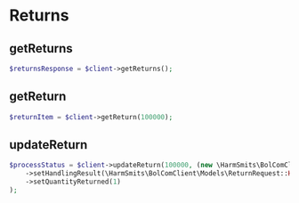 # Returns

## getReturns

```php
$returnsResponse = $client->getReturns();
```

## getReturn

```php
$returnItem = $client->getReturn(100000);
```

## updateReturn

```php
$processStatus = $client->updateReturn(100000, (new \HarmSmits\BolComClient\Models\ReturnRequest())
    ->setHandlingResult(\HarmSmits\BolComClient\Models\ReturnRequest::HANDLING_RESULT_RETURN_DOES_NOT_MEET_CONDITIONS)
    ->setQuantityReturned(1)
);
```